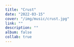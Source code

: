 ```yaml
---
title: "Crust"
date: "2022-03-15"
cover: "/img/music/crust.jpg"
link: ""
description: ""
album: false
collab: true
---
```

